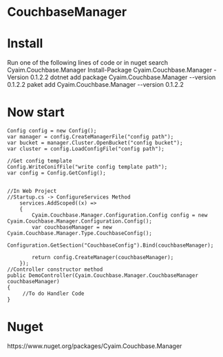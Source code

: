 # CouchbaseManager
<h1>Install</h1>
    Run one of the following lines of code or in nuget search Cyaim.Couchbase.Manager
    Install-Package Cyaim.Couchbase.Manager -Version 0.1.2.2
    dotnet add package Cyaim.Couchbase.Manager --version 0.1.2.2
    paket add Cyaim.Couchbase.Manager --version 0.1.2.2
<h1>Now start</h1>

    Config config = new Config();
    var manager = config.CreateManagerFile("config path");
    var bucket = manager.Cluster.OpenBucket("config bucket");
    var cluster = config.LoadConfigFile("config path");

    //Get config template
    Config.WriteConifFile("write config template path");
    var config = Config.GetConfig();


    //In Web Project
    //Startup.cs -> ConfigureServices Method
        services.AddScoped((x) =>
        {
            Cyaim.Couchbase.Manager.Configuration.Config config = new Cyaim.Couchbase.Manager.Configuration.Config();
            var couchbaseManager = new Cyaim.Couchbase.Manager.Type.CouchbaseConfig();
            Configuration.GetSection("CouchbaseConfig").Bind(couchbaseManager);

            return config.CreateManager(couchbaseManager);
        });
    //Controller constructor method
    public DemoController(Cyaim.Couchbase.Manager.CouchbaseManager couchbaseManager)
    {
         //To do Handler Code
    }
    
<h1>Nuget</h1>
    https://www.nuget.org/packages/Cyaim.Couchbase.Manager
